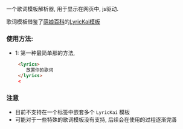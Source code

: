 一个歌词模板解析器, 用于显示在网页中, js驱动.

歌词模板借鉴了[萌娘百科](https://zh.moegirl.org.cn/Mainpage)的[LyricKai模板](https://zh.moegirl.org.cn/Template:LyricsKai)

### 使用方法:
- 1: 第一种最简单那的方法,
    ```html
     <lyrics>
        放置你的歌词
     </lyrics>
     <
    ```


### 注意
- 目前不支持在一个标签中嵌套多个 `LyricKai` 模板
- 可能对于一些特殊的歌词模板没有支持, 后续会在使用的过程逐渐完善
